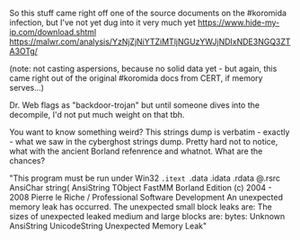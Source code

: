 So this stuff came right off one of the source documents on the #koromida infection, but I've not yet dug into it very much yet
https://www.hide-my-ip.com/download.shtml
https://malwr.com/analysis/YzNjZjNiYTZiMTljNGUzYWJjNDIxNDE3NGQ3ZTA3OTg/

(note: not casting aspersions, because no solid data yet - but again, this came right out of the original #koromida docs from CERT, if memory serves...)

Dr. Web flags as "backdoor-trojan" but until someone dives into the decompile, I'd not put much weight on that tbh.

You want to know something weird? This strings dump is verbatim - exactly - what we saw in the cyberghost strings dump. Pretty hard not to notice, what with the ancient Borland refenrence and whatnot. What are the chances?

"This program must be run under Win32
`.itext
`.data
.idata
.rdata
@.rsrc
AnsiChar
string(
AnsiString
TObject
FastMM Borland Edition (c) 2004 - 2008 Pierre le Riche / Professional Software Development
An unexpected memory leak has occurred.
The unexpected small block leaks are:
The sizes of unexpected leaked medium and large blocks are:
bytes:
Unknown
AnsiString
UnicodeString
Unexpected Memory Leak"
